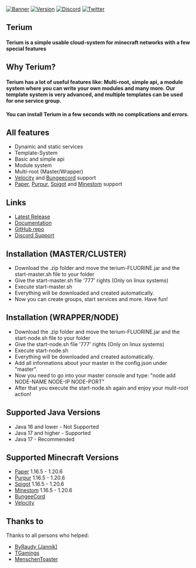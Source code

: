 [![Banner](https://i.imgur.com/xypsvWn.png)](https://terium.cloud)
[![Version](https://img.shields.io/badge/Terium%20Version-v2.0--FLUORINE--dev-blue?style=for-the-badge&logo=appveyor)](https://terium.cloud/download/terium-2.0-FLUORINE-dev.zip) [![Discord](https://img.shields.io/badge/Discord%20Server-JOIN%20NOW-%237289da?style=for-the-badge&logo=discord)](https://discord.gg/RM8FDnwRxm) [![Twitter](https://img.shields.io/twitter/follow/teriumcloud?color=%231DA1F2&logo=twitter&style=for-the-badge)](https://twitter.com/@teriumcloud)

## Terium

#### Terium is a simple usable cloud-system for minecraft networks with a few special features

## Why Terium?

#### Terium has a lot of useful features like: Multi-root, simple api, a module system where you can write your own modules and many more. Our template system is very advanced, and multiple templates can be used for one service group.

#### You can install Terium in a few seconds with no complications and errors.

## All features

- Dynamic and static services
- Template-System
- Basic and simple api
- Module system
- Multi-root (Master/Wrapper)
- [Velocity](https://velocitypowered.com) and [Bungeecord](https://www.spigotmc.org/wiki/bungeecord/) support
- [Paper](https://papermc.io), [Purpur](https://purpurmc.org/), [Spigot](https://www.spigotmc.org/) and [Minestom](https://minestom.net/) support

## Links

- [Latest Release](https://github.com/TeriumCloud/Terium/releases)
- [Documentation](https://github.com/TeriumCloud/Terium/wiki)
- [GitHub repo](https://github.com/TeriumCloud/Terium)
- [Discord Support](https://discord.gg/RM8FDnwRxm)

## Installation (MASTER/CLUSTER)

- Download the .zip folder and move the terium-FLUORINE.jar and the start-master.sh file to your folder
- Give the start-master.sh file '777' rights (Only on linux systems)
- Execute start-master.sh
- Everything will be downloaded and created automatically.
- Now you can create groups, start services and more. Have fun!

## Installation (WRAPPER/NODE)

- Download the .zip folder and move the terium-FLUORINE.jar and the start-node.sh file to your folder
- Give the start-node.sh file '777' rights (Only on linux systems)
- Execute start-node.sh
- Everything will be downloaded and created automatically.
- Add all informations about your master in the config.json under "master".
- Now you need to go into your master console and type: "node add NODE-NAME NODE-IP NODE-PORT"
- After that you execute the start-node.sh again and enjoy your mulit-root action!

## Supported Java Versions

- Java 16 and lower - Not Supported
- Java 17 and higher - Supported
- Java 17 - Recommended

## Supported Minecraft Versions

- [Paper](https://papermc.io) 1.16.5 - 1.20.6
- [Purpur](https://purpurmc.org/) 1.16.5 - 1.20.6
- [Spigot](https://www.spigotmc.org/) 1.16.5 - 1.20.6
- [Minestom](https://minestom.net/) 1.16.5 - 1.20.6
- [BungeeCord](https://www.spigotmc.org/wiki/bungeecord/)
- [Velocity](https://velocitypowered.com)

## Thanks to

Thanks to all persons who helped:

- [ByRaudy (Jannik)](https://github.com/ByRaudy)
- [TGamings](https://github.com/TGamings)
- [MenschenToaster](https://github.com/MenschenToaster)
